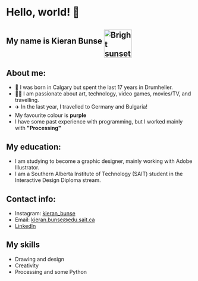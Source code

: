 # Hello, world! 👋
## My name is Kieran Bunse <img align="middle" width="75" height="75" alt="Bright sunset" src="https://live.staticflickr.com/7479/15684129723_a00c47d99b_b.jpg"/>
<!-- Sunset at Jumbo Rocks campground by Joshua Tree National Park. Under Public Domain -->

## **About me:**
- 🥾 I was born in Calgary but spent the last 17 years in Drumheller. 
- 🧑‍💻 I am passionate about art, technology, video games, movies/TV, and travelling. 
- ✈️ In the last year, I travelled to Germany and Bulgaria!
- My favourite colour is **purple**
- I have some past experience with programming, but I worked mainly with **"Processing"**

## **My education:**
- I am studying to become a graphic designer, mainly working with Adobe Illustrator.
- I am a Southern Alberta Institute of Technology (SAIT) student in the Interactive Design Diploma stream.

## **Contact info:** 
- Instagram: [kieran_bunse](https://www.instagram.com/kieran_bunse/)
- Email: kieran.bunse@edu.sait.ca
- [LinkedIn](https://www.linkedin.com/in/kieran-bunse-93708530a/) 

## **My skills** 
- Drawing and design 
- Creativity 
- Processing and some Python 


<!--
**HighNoonKieran/HighNoonKieran** is a ✨ _special_ ✨ repository because its `README.md` (this file) appears on your GitHub profile.
Here are some ideas to get you started:

- 🔭 I’m currently working on ...
- 🌱 I’m currently learning ...
- 👯 I’m looking to collaborate on ...
- 🤔 I’m looking for help with ...
- 💬 Ask me about ...
- 📫 How to reach me: ...
- 😄 Pronouns: ...
- ⚡ Fun fact: ...
-->
